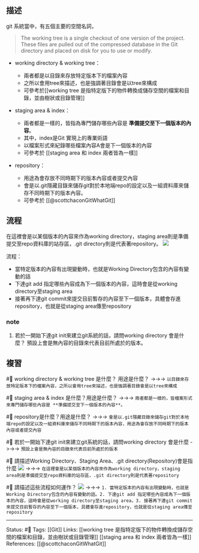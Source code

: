 
## 描述

git 系統當中，有五個主要的空間名詞，
> The working tree is a single checkout of one version of the project. These files are pulled out of the compressed database in the Git directory and placed on disk for you to use or modify.

- working directory & working tree：
	- 兩者都是以目錄來存放特定版本下的檔案內容
	- 之所以會用tree來描述，也是強調著目錄會是以tree來構成
	- 可參考於[[working tree 是指特定版下的物件轉換成儲存空間的檔案和目錄，並由樹狀或目錄管理]]

- staging area & index：
	- 兩者都是一樣的，皆指為專門儲存哪些內容是 **準備提交至下一個版本的內容**。
	- 其中，index是Git 實現上的專業術語
	- 以檔案形式來紀錄哪些檔案內容A會是下一個版本的內容
	- 可參考於 [[staging area 和 index 兩者皆為一樣]]

- repository：
	- 用途為會存放不同時期下的版本內容或者提交內容
	- 會是以.git隱藏目錄來儲存git對於本地端repo的設定以及一組資料庫來儲存不同時期下的版本內容。
	- 可參考於 [[@scottchaconGitWhatGit]]

## 流程
在這裡會是以某個版本的內容來作為working directory，staging area則是準備提交至repo資料庫的站存區，.git directory則是代表著repository。
![](https://git-scm.com/book/en/v2/images/areas.png)

流程：
- 當特定版本的內容有出現變動時，也就是Working Directory包含的內容有變動的話
- 下達git add 指定哪些內容成為下一個版本的內容，這時會是從working directory至staging area
- 接著再下達git commit來提交目前暫存的內容至下一個版本，具體會存進repository，也就是從staging area傳至repository


### note
1. 若於一開始下達git init來建立git系統的話，請問working directory 會是什麼？
預設上會是無內容的目錄來代表目前所處於的版本。
## 複習
#🧠 working directory & working tree  是什麼？ 用途是什麼？ ->->-> `以目錄來存放特定版本下的檔案內容，之所以會用tree來描述，也是強調著目錄會是以tree來構成`
<!--SR:!2023-02-01,151,248-->

#🧠 staging area & index 是什麼？用途是什麼？ ->->-> `兩者都是一樣的，皆檔案形式來專門儲存哪些內容是 **準備提交至下一個版本的內容**。`
<!--SR:!2023-03-15,180,250-->

#🧠 repository是什麼？用途是什麼？ ->->-> `會是以.git隱藏目錄來儲存git對於本地端repo的設定以及一組資料庫來儲存不同時期下的版本內容，用途為會存放不同時期下的版本內容或者提交內容`
<!--SR:!2022-10-16,85,230-->

#🧠  若於一開始下達git init來建立git系統的話，請問working directory 會是什麼 ->->-> `預設上會是無內容的目錄來代表目前所處於的版本`
<!--SR:!2022-09-30,80,248-->

#🧠 請描述Working Directory、Staging Area、.git directory(Repository)會是指什麼 ![](https://git-scm.com/book/en/v2/images/areas.png) ->->-> `在這裡會是以某個版本的內容來作為working directory，staging area則是準備提交至repo資料庫的站存區，.git directory則是代表著repository`
<!--SR:!2022-11-19,108,250-->

#🧠 請描述這些流程如何運作？ ![](https://git-scm.com/book/en/v2/images/areas.png) ->->-> `1. 當特定版本的內容有出現變動時，也就是Working Directory包含的內容有變動的話。2. 下達git add 指定哪些內容成為下一個版本的內容，這時會是從working directory至staging area，3. 接著再下達git commit來提交目前暫存的內容至下一個版本，具體會存進repository，也就是從staging area傳至repository` 
<!--SR:!2022-10-09,83,248-->

---
Status: #🌱 
Tags:
[[Git]]
Links:
[[working tree 是指特定版下的物件轉換成儲存空間的檔案和目錄，並由樹狀或目錄管理]]
[[staging area 和 index 兩者皆為一樣]]
References:
 [[@scottchaconGitWhatGit]]